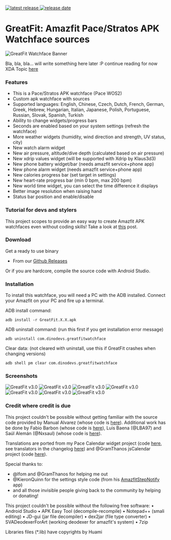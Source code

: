[![latest release](https://img.shields.io/badge/latest%20release-v3.5-green.svg?style=flat-square) ![release date](https://img.shields.io/badge/release%20date-2018.09.09-orange.svg?style=flat-square)](https://github.com/GreatApo/GreatFit/releases/latest) 
# GreatFit: Amazfit Pace/Stratos APK Watchface sources
![GreatFit Watchface Banner](other/images/1.jpg)

Bla, bla, bla... will write something here later :P continue reading for now
XDA Topic [here](https://forum.xda-developers.com/smartwatch/amazfit/app-watchface-greatfit-v1-1-settings-t3791516)


### Features
- This is a Pace/Stratos APK watchface (Pace WOS2)
- Custom apk watchface with sources
- Supported languages: English, Chinese, Czech, Dutch, French, German, Greek, Hebrew, Hungarian, Italian, Japanese, Polish, Portuguese, Russian, Slovak, Spanish, Turkish
- Ability to change widgets/progress bars
- Seconds are enabled based on your system settings (refresh the watchface)
- More weather widgets (humidity, wind direction and strength, UV status, city)
- New watch alarm widget
- New air pressure, altitude/dive depth (calculated based on air pressure)
- New xdrip values widget (will be supported with Xdrip by Klaus3d3)
- New phone battery widget/bar (needs amazfit service+phone app)
- New phone alarm widget (needs amazfit service+phone app)
- New calories progress bar (set target in settings)
- New heart-rate progress bar (min 0 bpm, max 200 bpm)
- New world time widget, you can select the time difference it displays
- Better image resolution when raising hand
- Status bar position and enable/disable


### Tutorial for devs and stylers
This project scopes to provide an easy way to create Amazfit APK watchfaces even without coding skills! Take a look at [this](https://forum.xda-developers.com/smartwatch/amazfit/tutorial-create-apk-watchfaces-coding-t3822221) post.


### Download

Get a ready to use binary
 - From our [Github Releases](https://github.com/GreatApo/GreatFit/releases/latest)

Or if you are hardcore, compile the source code with Android Studio.


### Installation
To install this watchface, you will need a PC with the ADB installed. Connect your Amazfit on your PC and fire up a terminal.

ADB install command:
```shell
adb install -r GreatFit.X.X.apk
```
ADB uninstall command: (run this first if you get installation error message)
```shell
adb uninstall com.dinodevs.greatfitwatchface
```
Clear data: (not cleared with uninstall, use this if GreatFit crashes when changing versions)
```shell
adb shell pm clear com.dinodevs.greatfitwatchface
```

### Screenshots
![GreatFit v3.0](other/images/3.jpg)
![GreatFit v3.0](other/images/IMG_20180822_175102.jpg)
![GreatFit v3.0](other/images/IMG_20180822_175120.jpg)
![GreatFit v3.0](other/images/IMG_20180822_175128.jpg)
![GreatFit v3.0](other/images/IMG_20180822_175137.jpg)
![GreatFit v3.0](other/images/IMG_20180822_175200.jpg)
![GreatFit v3.0](other/images/IMG_20180822_175241.jpg)



### Credit where credit is due

This project couldn't be possible without getting familiar with the source code provided by Manual Alvarez (whose code is [here](https://github.com/manuel-alvarez-alvarez/malvarez-watchface)). Additional work has be done by Fabio Barbon (whose code is [here](https://github.com/drbourbon/drbourbon-watchfaces)), Luis Baena (@LBA97) and Saúl Alemán (@Nxsaul) (whose code is [here](https://github.com/Nxsaul/AmazfitAPKs)).

Translations are ported from my Pace Calendar widget project (code [here](https://github.com/GreatApo/AmazfitPaceCalendarWidget), see translators in the changelog [here](https://forum.xda-developers.com/smartwatch/amazfit/app-widget-calendar-pace-t3751889)) and @GramThanos jsCalendar project (code [here](https://github.com/GramThanos/jsCalendar)).

Special thanks to:
- @lfom and @GramThanos for helping me out
- @KieronQuinn for the settings style code (from his [AmazfitStepNotify](https://github.com/KieronQuinn/AmazfitStepNotify) app)
- and all those invisible people giving back to the community by helping or donating!

This project couldn't be possible without the following free software:
• Android Studio
• APK Easy Tool (decompile-recompile)
• Notepad++ (smali editing)
• JD-gui (jar file decompiler)
• dex2jar (file type converter)
• SVADeodexerForArt (working deodexer for amazfit's system)
• 7zip

Libraries files (*.lib) have copyrights by Huami
